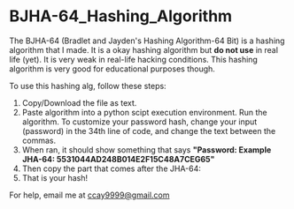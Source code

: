 # BJHA-64_Hashing_Algorithm
The BJHA-64 (Bradlet and Jayden's Hashing Algorithm-64 Bit) is a hashing algorithm that I made. It is a okay hashing algorithm but **do not use** in real life (yet). It is very weak in real-life hacking conditions. This hashing algorithm is very good for educational purposes though. 

To use this hashing alg, follow these steps:

  1. Copy/Download the file as text.
  2. Paste algorithm into a python scipt execution environment. Run the algorithm. To customize your password hash, change your input (password) in the 34th line of code, and change the text between the commas. 
  3. When ran, it should show something that says **"Password: Example JHA-64: 5531044AD248B014E2F15C48A7CEG65"**
  4. Then copy the part that comes after the JHA-64:
  5. That is your hash!

For help, email me at ccay9999@gmail.com
                                                   
